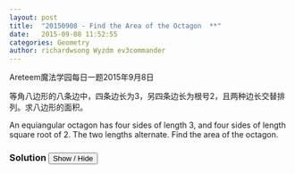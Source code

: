 ```yaml
---
layout: post
title:  "20150908 - Find the Area of the Octagon  **"
date:   2015-09-08 11:52:55
categories: Geometry
author: richardwsong Wyzdm ev3commander
---
```



Areteem魔法学园每日一题2015年9月8日
<br>
<problem>
<p>	
等角八边形的八条边中，四条边长为3，另四条边长为根号2，且两种边长交替排列。求八边形的面积。
</P>
<p>
An equiangular octagon has four sides of length 3, and four sides of length square root of 2. The two lengths alternate. Find the area of the octagon.
</p>
</problem>



### Solution <button>Show / Hide</button>


<solution>


</solution>










